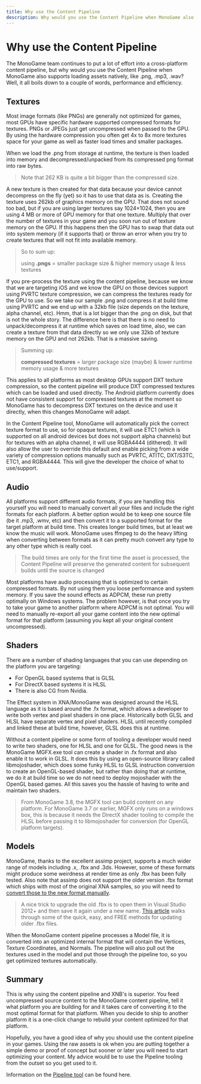 ```yaml
---
title: Why use the Content Pipeline
description: Why would you use the Content Pipeline when MonoGame also supports loading assets natively, like .png, .mp3, .wav? Well, it all boils down to a couple of words, performance and efficiency.
---
```


# Why use the Content Pipeline

The MonoGame team continues to put a lot of effort into a cross-platform content pipeline, but why would you use the Content Pipeline when MonoGame also supports loading assets natively, like .png, .mp3, .wav? Well, it all boils down to a couple of words, performance and efficiency.

## Textures

Most image formats (like PNGs) are generally not optimized for games, most GPUs have specific hardware supported compressed formats for textures. PNGs or JPEGs just get uncompressed when passed to the GPU. By using the hardware compression you often get 4x to 8x more textures space for your game as well as faster load times and smaller packages.

When we load the .png from storage at runtime, the texture is then loaded into memory and decompressed/unpacked from its compressed png format into raw bytes.

> Note that 262 KB  is quite a bit bigger than the compressed size.

A new texture is then created for that data because your device cannot decompress on the fly (yet) so it has to use that data as is. Creating the texture uses 262kb of graphics memory on the GPU. That does not sound too bad, but if you are using larger textures say 1024×1024, then you are using 4 MB or more of GPU memory for that one texture. Multiply that over the number of textures in your game and you soon run out of texture memory on the GPU. If this happens then the GPU has to swap that data out into system memory (if it supports that) or throw an error when you try to create textures that will not fit into available memory.

> So to sum up:
>
> using **.pngs** = smaller package size & higher memory usage & less textures

If you pre-process the texture using the content pipeline, because we know that we are targeting iOS and we know the GPU on those devices support using PVRTC texture compression, we can compress the textures ready for the GPU to use. So we take our sample .png and compress it at build time using PVRTC and we end up with a 32kb file (size depends on the texture, alpha channel, etc). Hmm, that is a lot bigger than the .png on disk, but that is not the whole story. The difference here is that there is no need to unpack/decompress it at runtime which saves on load time, also, we can create a texture from that data directly so we only use 32kb of texture memory on the GPU and not 262kb. That is a massive saving.

> Summing up:
>
> **compressed textures** = larger package size (maybe) & lower runtime memory usage & more textures

This applies to all platforms as most desktop GPUs support DXT texture compression, so the content pipeline will produce DXT compressed textures which can be loaded and used directly. The Android platform currently does not have consistent support for compressed textures at the moment so MonoGame has to decompress DXT textures on the device and use it directly, when this changes MonoGame will adapt.

In the Content Pipeline tool, MonoGame will automatically pick the correct texture format to use, so for opaque textures, it will use ETC1 (which is supported on all android devices but does not support alpha channels) but for textures with an alpha channel, it will use RGBA4444 (dithered). It will also allow the user to override this default and enable picking from a wide variety of compression options manually such as PVRTC, ATITC, DXT/S3TC, ETC1, and RGBA4444. This will give the developer the choice of what to use/support.

## Audio

All platforms support different audio formats, if you are handling this yourself you will need to manually convert all your files and include the right formats for each platform. A better option would be to keep one source file (be it .mp3, .wmv, etc) and then convert it to a supported format for the target platform at build time. This creates longer build times, but at least we know the music will work. MonoGame uses ffmpeg to do the heavy lifting when converting between formats as it can pretty much convert any type to any other type which is really cool.

> The build times are only for the first time the asset is processed, the Content Pipeline will preserve the generated content for subsequent builds until the source is changed

Most platforms have audio processing that is optimized to certain compressed formats. By not using them you loose performance and system memory.  If you save the sound effects as ADPCM, these run pretty optimally on Windows systems. The problem however, is that once you try to take your game to another platform where ADPCM is not optimal. You will need to manually re-export all your game content into the new optimal format for that platform (assuming you kept all your original content uncompressed).

## Shaders

There are a number of shading languages that you can use depending on the platform you are targeting:

- For OpenGL based systems that is GLSL
- For DirectX based systems it is HLSL
- There is also CG from Nvidia.

The Effect system in XNA/MonoGame was designed around the HLSL language as it is based around the .fx format, which allows a developer to write both vertex and pixel shaders in one place. Historically both GLSL and HLSL have separate vertex and pixel shaders.  HLSL until recently compiled and linked these at build time, however, GLSL does this at runtime.

Without a content pipeline or some form of tooling a developer would need to write two shaders, one for HLSL and one for GLSL. The good news is the MonoGame MGFX.exe tool can create a shader in .fx format and also enable it to work in GLSL. It does this by using an open-source library called libmojoshader, which does some funky HLSL to GLSL instruction conversion to create an OpenGL-based shader, but rather than doing that at runtime, we do it at build time so we do not need to deploy mojoshader with the OpenGL based games. All this saves you the hassle of having to write and maintain two shaders.

> From MonoGame 3.8, the MGFX tool can build content on any platform. For MonoGame 3.7 or earlier, MGFX only runs on a windows box, this is because it needs the DirectX shader tooling to compile the HLSL before passing it to libmojoshader for conversion (for OpenGL platform targets).

## Models

MonoGame, thanks to the excellent assimp project, supports a much wider range of models including .x, .fbx and .3ds. However, some of these formats might produce some weirdness at render time as only .fbx has been fully tested. Also note that assimp does not support the older version .fbx format which ships with most of the original XNA samples, so you will need to [convert those to the new format manually](https://www.codeproject.com/articles/1041397/updating-old-fbx-files-for-the-modern-era).

> A nice trick to upgrade the old .fbx is to open them in Visual Studio 2012+ and then save it again under a new name. [This article](https://www.codeproject.com/articles/1041397/updating-old-fbx-files-for-the-modern-era) walks through some of the quick, easy, and FREE methods for updating older .fbx files.

When the MonoGame content pipeline processes a Model file, it is converted into an optimized internal format that will contain the Vertices, Texture Coordinates, and Normals. The pipeline will also pull out the textures used in the model and put those through the pipeline too, so you get optimized textures automatically.

## Summary

This is why using the content pipeline and XNB's is superior. You feed uncompressed source content to the MonoGame content pipeline, tell it what platform you are building for and it takes care of converting it to the most optimal format for that platform. When you decide to ship to another platform it is a one-click change to rebuild your content optimized for that platform.

Hopefully, you have a good idea of why you should use the content pipeline in your games. Using the raw assets is ok when you are putting together a simple demo or proof of concept but sooner or later you will need to start optimizing your content. My advice would be to use the Pipeline tooling from the outset so you get used to it.

Information on the [Pipeline tool](~/articles/tools/mgcb_editor.md) can be found here.

